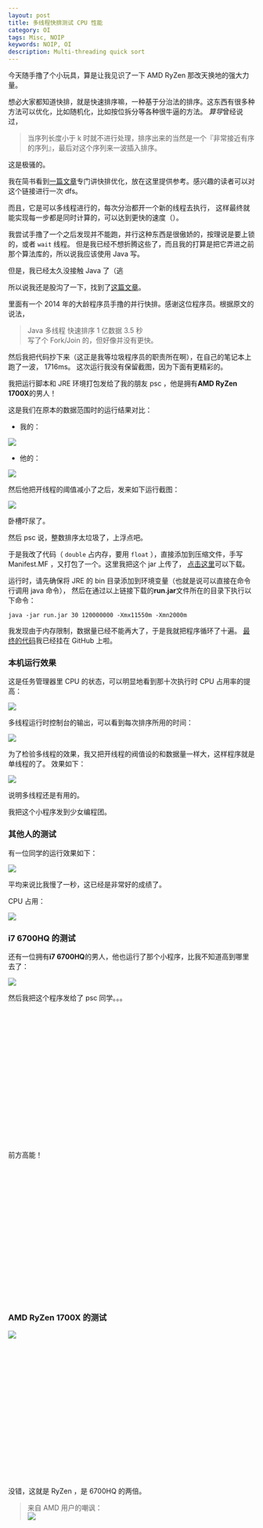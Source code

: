 ```yaml
---
layout: post  
title: 多线程快排测试 CPU 性能
category: OI
tags: Misc, NOIP
keywords: NOIP, OI
description: Multi-threading quick sort
---
```


今天随手撸了个小玩具，算是让我见识了一下 AMD RyZen 那改天换地的强大力量。

想必大家都知道快排，就是快速排序嘛，一种基于分治法的排序。这东西有很多种方法可以优化，比如随机化，比如按位拆分等各种很牛逼的方法。
*算导*曾经说过，

> 当序列长度小于 k 时就不进行处理，排序出来的当然是一个『非常接近有序的序列』，最后对这个序列来一波插入排序。

这是极骚的。

我在简书看到[一篇文章](http://www.jianshu.com/p/6777a3297e36)专门讲快排优化，放在这里提供参考。感兴趣的读者可以对这个链接进行一次 dfs。

而且，它是可以多线程进行的，每次分治都开一个新的线程去执行，
这样最终就能实现每一步都是同时计算的，可以达到更快的速度（）。

我尝试手撸了一个之后发现并不能跑，并行这种东西是很傲娇的，按理说是要上锁的，或者 `wait` 线程。
但是我已经不想折腾这些了，而且我的打算是把它弄进之前那个算法库的，所以说我应该使用 Java 写。

但是，我已经太久没接触 Java 了（逃

所以说我还是股沟了一下，找到了[这篇文章](https://www.oschina.net/code/snippet_145230_44938)。

里面有一个 2014 年的大龄程序员手撸的并行快排。感谢这位程序员。根据原文的说法，

> Java 多线程 快速排序 1 亿数据 3.5 秒 <br/>
写了个 Fork/Join 的，但好像并没有更快。

然后我把代码抄下来（这正是我等垃圾程序员的职责所在啊），在自己的笔记本上跑了一波， 1716ms。
这次运行我没有保留截图，因为下面有更精彩的。

我把运行脚本和 JRE 环境打包发给了我的朋友 psc ，他是拥有**AMD RyZen 1700X**的男人！

这是我们在原本的数据范围时的运行结果对比：

+ 我的：

![](https://coding.net/u/ice1000/p/Images/git/raw/master/blog-img/9/4.png)

+ 他的：

![](https://coding.net/u/ice1000/p/Images/git/raw/master/blog-img/9/3.jpg)

然后他把开线程的阈值减小了之后，发来如下运行截图：

![](https://coding.net/u/ice1000/p/Images/git/raw/master/blog-img/9/0.png)

卧槽吓尿了。

然后 psc 说，整数排序太垃圾了，上浮点吧。

于是我改了代码（ `double` 占内存，要用 `float` ），直接添加到压缩文件，手写 Manifest.MF ，又打包了一个。这里我把这个 jar 上传了，
[点击这里](https://coding.net/u/ice1000/p/Images/git/raw/master/run.jar)可以下载。

运行时，请先确保将 JRE 的 bin 目录添加到环境变量（也就是说可以直接在命令行调用 java 命令），
然后在通过以上链接下载的**run.jar**文件所在的目录下执行以下命令：

```shell
java -jar run.jar 30 120000000 -Xmx11550m -Xmn2000m
```

我发现由于内存限制，数据量已经不能再大了，于是我就把程序循环了十遍。
[最终的代码](https://github.com/ice1000/algo4j/blob/master/src/main/java/org/algo4j/util/ParallelQuickSorters.java)我已经挂在 GitHub 上啦。

### 本机运行效果

这是任务管理器里 CPU 的状态，可以明显地看到那十次执行时 CPU 占用率的提高：

![](https://coding.net/u/ice1000/p/Images/git/raw/master/blog-img/9/1.png)

多线程运行时控制台的输出，可以看到每次排序所用的时间：

![](https://coding.net/u/ice1000/p/Images/git/raw/master/blog-img/9/2.jpg)

为了检验多线程的效果，我又把开线程的阀值设的和数据量一样大，这样程序就是单线程的了。
效果如下：

![](https://coding.net/u/ice1000/p/Images/git/raw/master/blog-img/9/2.png)

说明多线程还是有用的。

我把这个小程序发到少女编程团。

### 其他人的测试

有一位同学的运行效果如下：

![](https://coding.net/u/ice1000/p/Images/git/raw/master/blog-img/9/3.png)

平均来说比我慢了一秒，这已经是非常好的成绩了。

CPU 占用：

![](https://coding.net/u/ice1000/p/Images/git/raw/master/blog-img/9/6.png)

### i7 6700HQ 的测试

还有一位拥有**i7 6700HQ**的男人，他也运行了那个小程序，比我不知道高到哪里去了：

![](https://coding.net/u/ice1000/p/Images/git/raw/master/blog-img/9/5.png)

然后我把这个程序发给了 psc 同学。。。

<br/><br/><br/><br/><br/><br/><br/><br/><br/><br/><br/><br/><br/><br/><br/><br/>

前方高能！

<br/><br/><br/><br/><br/><br/><br/><br/><br/><br/><br/><br/><br/><br/><br/><br/>

### AMD RyZen 1700X 的测试

![](https://coding.net/u/ice1000/p/Images/git/raw/master/blog-img/9/1.jpg)

<br/><br/><br/><br/><br/><br/><br/><br/><br/><br/><br/><br/><br/><br/><br/><br/>

没错，这就是 RyZen ，是 6700HQ 的两倍。

> 来自 AMD 用户的嘲讽：<br/>
![](https://coding.net/u/ice1000/p/Images/git/raw/master/blog-img/9/7.png)



